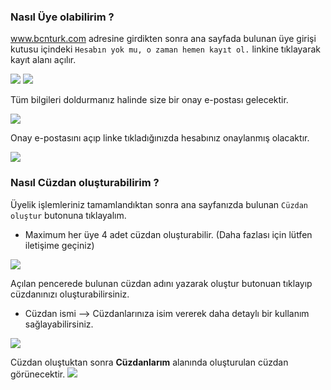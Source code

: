 ### Nasıl Üye olabilirim ?

www.bcnturk.com adresine girdikten sonra ana sayfada bulunan üye girişi kutusu içindeki `Hesabın yok mu, o zaman hemen kayıt ol.` linkine tıklayarak kayıt alanı açılır.

![](https://www.bcnturk.com/images/learn/_1.png)
![](https://www.bcnturk.com/images/learn/_2.png)

Tüm bilgileri doldurmanız halinde size bir onay e-postası gelecektir.

![](https://www.bcnturk.com/images/learn/_3.png)

Onay e-postasını açıp linke tıkladığınızda hesabınız onaylanmış olacaktır.

![](https://www.bcnturk.com/images/learn/_4.png)

### Nasıl Cüzdan oluşturabilirim ?

Üyelik işlemleriniz tamamlandıktan sonra ana sayfanızda bulunan `Cüzdan oluştur` butonuna tıklayalım.

* Maximum her üye 4 adet cüzdan oluşturabilir. (Daha fazlası için lütfen iletişime geçiniz)

![](https://www.bcnturk.com/images/learn/_5.png)

Açılan pencerede bulunan cüzdan adını yazarak oluştur butonuan tıklayıp cüzdanınızı oluşturabilirsiniz.

* Cüzdan ismi --> Cüzdanlarınıza isim vererek daha detaylı bir kullanım sağlayabilirsiniz.

![](https://www.bcnturk.com/images/learn/_6.png)

Cüzdan oluştuktan sonra **Cüzdanlarım** alanında oluşturulan cüzdan görünecektir.
![](https://www.bcnturk.com/images/learn/_7.png)
